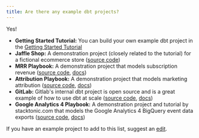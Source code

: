```yaml
---
title: Are there any example dbt projects?
---
```


Yes!
* **Getting Started Tutorial:** You can build your own example dbt project in the [Getting Started Tutorial](tutorial/1-setting-up.md)
* **Jaffle Shop:** A demonstration project (closely related to the tutorial) for a fictional ecommerce store ([source code](https://github.com/dbt-labs/jaffle_shop))
* **MRR Playbook:** A demonstration project that models subscription revenue ([source code](https://github.com/dbt-labs/mrr-playbook), [docs](https://www.getdbt.com/mrr-playbook/#!/overview))
* **Attribution Playbook:** A demonstration project that models marketing attribution  ([source code](https://github.com/dbt-labs/attribution-playbook), [docs](https://www.getdbt.com/attribution-playbook/#!/overview))
* **GitLab:** Gitlab's internal dbt project is open source and is a great example of how to use dbt at scale ([source code](https://gitlab.com/gitlab-data/analytics/-/tree/master/transform/snowflake-dbt), [docs](https://dbt.gitlabdata.com/))
* **Google Analytics 4 Playbook:** A demonstration project and tutorial by stacktonic.com that models the Google Analytics 4 BigQuery event data exports ([source code](https://github.com/stacktonic-com/stacktonic-dbt-example-project), [docs](https://stacktonic.com/article/google-analytics-big-query-and-dbt-a-dbt-example-project))

If you have an example project to add to this list, suggest an [edit](https://github.com/dbt-labs/docs.getdbt.com/edit/master/website/docs/faqs/example-projects.md).
